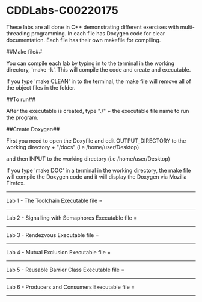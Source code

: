 # CDDLabs-C00220175

These labs are all done in C++ demonstrating different exercises with multi-threading programming. In each file has Doxygen code for clear documentation. Each file has their own makefile for compiling.

##Make file##

You can compile each lab by typing in to the terminal in the working directory, 'make -k'. This will compile the code and create and executable.

If you type 'make CLEAN' in to the terminal, the make file will remove all of the object files in the folder.

##To run##

After the executable is created, type "./" + the executable file name to run the program.

##Create Doxygen##

First you need to open the Doxyfile and edit OUTPUT_DIRECTORY to the working directory + "/docs" (i.e /home/user/Desktop)

and then INPUT to the working directory (i.e /home/user/Desktop)

If you type 'make DOC' in a terminal in the working directory, the make file will compile the Doxygen code and it will display the Doxygen via Mozilla Firefox.

------------------------

Lab 1 - The Toolchain
Executable file = 

------------------------

Lab 2 - Signalling with Semaphores
Executable file = 

------------------------

Lab 3 - Rendezvous
Executable file = 

------------------------

Lab 4 - Mutual Exclusion
Executable file = 

------------------------

Lab 5 - Reusable Barrier Class
Executable file = 

------------------------

Lab 6 - Producers and Consumers
Executable file = 

------------------------

